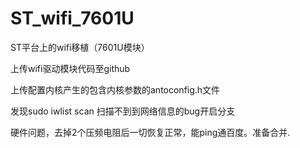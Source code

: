ST_wifi_7601U
=============

ST平台上的wifi移植（7601U模块）

上传wifi驱动模块代码至github

上传配置内核产生的包含内核参数的antoconfig.h文件

发现sudo iwlist scan 扫描不到到网络信息的bug开启分支

硬件问题，去掉2个压频电阻后一切恢复正常，能ping通百度。准备合并.

